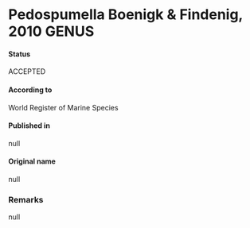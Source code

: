 Pedospumella Boenigk & Findenig, 2010 GENUS
=======

#### Status
ACCEPTED

#### According to
World Register of Marine Species

#### Published in
null

#### Original name
null

### Remarks
null